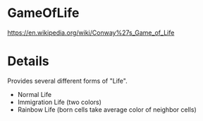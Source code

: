 # GameOfLife
https://en.wikipedia.org/wiki/Conway%27s_Game_of_Life

# Details
Provides several different forms of "Life".
*  Normal Life
*  Immigration Life (two colors)
*  Rainbow Life (born cells take average color of neighbor cells)

